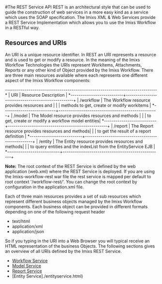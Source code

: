 #The REST Service API
REST is an architectural style that can be used to guide the construction of web services  in a more easy kind as a service which uses the SOAP specification.  The Imixs XML & Web Services provide a REST Service Implementation which allows you to use the Imixs Workflow in a RESTful way.
 
 
## Resources and URIs
An URI is a unique resource identifier. In REST an URI represents a resource and is used to  get or modify a resource. In the meaning of the Imixs Workflow Technologies the URIs represent  WorkItems, Attachments, Reports or any other kind of Object provided by the Imixs Workflow. There are three main resources available where each represents one different aspect of the Imixs  Workflow components:

*---------------------------*---------------------------------------------------* 
| URI                       | Resource Description                              | 
*---------------------------+---------------------------------------------------+
| /workflow                 | The Workflow resource provides resources and      |
|                           | methods to get, create or modify workitems        |
*---------------------------+---------------------------------------------------+
| /model                    | The Model resource provides resources and methods |
|                           | to get, create or modify a workflow model entities|
*---------------------------+---------------------------------------------------+
| /report                   | The Report resource provides resources and methods|
|                           | to get the result of a report definition          |
*---------------------------+---------------------------------------------------+
| /entity                   | The Entity resource provides resources and methods|
|                           | to query entities and the indexList from the EntityService EJB |
*---------------------------+---------------------------------------------------+
 
<strong>Note:</strong> The root context of the REST Service is defined by the web application (web.xml)   where the REST Service is deployed. If you are using the Imixs-workflow-rest war file the rest service is mapped per default to root context '/workflow-rest/'. You can change the root context by configuration in the application.xml file.

Each of three main resources provides a set of sub resources which represent different  business objects managed by the Imixs Workflow components. Each business object can be provided in different formats depending on one of the following  request header
 
 * text/html
 * application/xml
 * application/json
	
So if you typing in the URI into a Web Browser you will typical receive an HTML representation of the business Objects.  The following sections gives an overview of all URIs defined by the Imixs REST Service.
 
 
 
  * [Workflow Service](./workflowservice.html)
  * [Model Service](./modelservice.html) 
  * [Report Service](./reportservice.html) 
  * [Entity Service]./entityservice.html) 
    